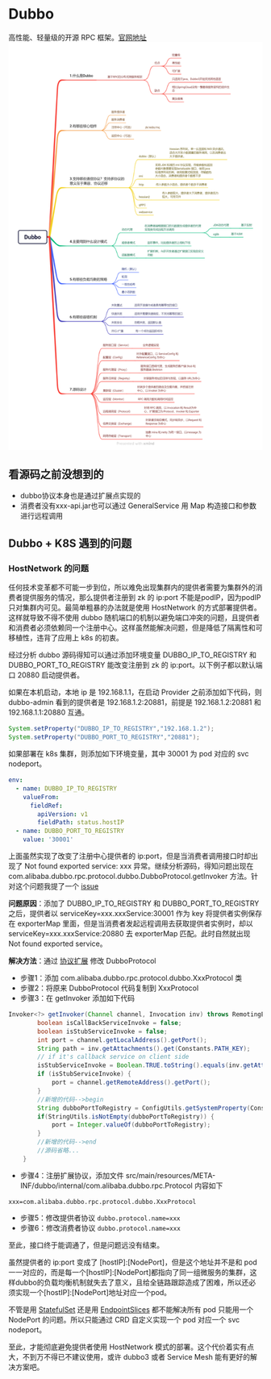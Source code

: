 # Dubbo
高性能、轻量级的开源 RPC 框架。[官网地址](https://cn.dubbo.apache.org/zh-cn/)
![img](./images/Dubbo.png)

## 看源码之前没想到的
- dubbo协议本身也是通过扩展点实现的
- 消费者没有xxx-api.jar也可以通过 GeneralService 用 Map 构造接口和参数进行远程调用

## Dubbo + K8S 遇到的问题

### HostNetwork 的问题

任何技术变革都不可能一步到位，所以难免出现集群内的提供者需要为集群外的消费者提供服务的情况，那么提供者注册到 zk 的 ip:port 不能是podIP，因为podIP只对集群内可见。最简单粗暴的办法就是使用 HostNetwork 的方式部署提供者。这样就导致不得不使用 dubbo 随机端口的机制以避免端口冲突的问题，且提供者和消费者必须依赖同一个注册中心。这样虽然能解决问题，但是降低了隔离性和可移植性，违背了应用上 k8s 的初衷。

经过分析 dubbo 源码得知可以通过添加环境变量 DUBBO_IP_TO_REGISTRY 和 DUBBO_PORT_TO_REGISTRY 能改变注册到 zk 的 ip:port。以下例子都以默认端口 20880 启动提供者。

如果在本机启动，本地 ip 是 192.168.1.1，在启动 Provider 之前添加如下代码，则 dubbo-admin 看到的提供者是 192.168.1.2:20881，前提是 192.168.1.2:20881 和 192.168.1.1:20880 互通。
```java
System.setProperty("DUBBO_IP_TO_REGISTRY","192.168.1.2");
System.setProperty("DUBBO_PORT_TO_REGISTRY","20881");
```
如果部署在 k8s 集群，则添加如下环境变量，其中 30001 为 pod 对应的 svc nodeport。
```yaml
env:
  - name: DUBBO_IP_TO_REGISTRY
    valueFrom:
      fieldRef:
        apiVersion: v1
        fieldPath: status.hostIP
  - name: DUBBO_PORT_TO_REGISTRY
    value: '30001'
```
上面虽然实现了改变了注册中心提供者的 ip:port，但是当消费者调用接口时却出现了 Not found exported service: xxx 异常。继续分析源码，得知问题出现在 com.alibaba.dubbo.rpc.protocol.dubbo.DubboProtocol.getInvoker 方法。针对这个问题我提了一个 [issue](https://github.com/apache/dubbo/issues/12798)

**问题原因**：添加了 DUBBO_IP_TO_REGISTRY 和 DUBBO_PORT_TO_REGISTRY 之后，提供者以 serviceKey=xxx.xxxService:30001 作为 key 将提供者实例保存在 exporterMap 里面，但是当消费者发起远程调用去获取提供者实例时，却以 serviceKey=xxx.xxxService:20880 去 exporterMap 匹配。此时自然就出现 Not found exported service。

**解决方法**：通过 [协议扩展](https://cn.dubbo.apache.org/zh-cn/docsv2.7/dev/impls/protocol/) 修改 DubboProtocol
- 步骤1：添加 com.alibaba.dubbo.rpc.protocol.dubbo.XxxProtocol 类
- 步骤2：将原来 DubboProtocol 代码复制到 XxxProtocol
- 步骤3：在 getInvoker 添加如下代码
```java
Invoker<?> getInvoker(Channel channel, Invocation inv) throws RemotingException {
        boolean isCallBackServiceInvoke = false;
        boolean isStubServiceInvoke = false;
        int port = channel.getLocalAddress().getPort();
        String path = inv.getAttachments().get(Constants.PATH_KEY);
        // if it's callback service on client side
        isStubServiceInvoke = Boolean.TRUE.toString().equals(inv.getAttachments().get(Constants.STUB_EVENT_KEY));
        if (isStubServiceInvoke) {
            port = channel.getRemoteAddress().getPort();
        }
        //新增的代码-->begin
        String dubboPortToRegistry = ConfigUtils.getSystemProperty(Constants.DUBBO_PORT_TO_REGISTRY);
        if(StringUtils.isNotEmpty(dubboPortToRegistry)) {
        	port = Integer.valueOf(dubboPortToRegistry);
        }
        //新增的代码-->end
        //源码省略...
    }
```
- 步骤4：注册扩展协议，添加文件 src/main/resources/META-INF/dubbo/internal/com.alibaba.dubbo.rpc.Protocol 内容如下
```
xxx=com.alibaba.dubbo.rpc.protocol.dubbo.XxxProtocol
```
- 步骤5：修改提供者协议
```dubbo.protocol.name=xxx```
- 步骤6：修改消费者协议
```dubbo.protocol.name=xxx```

至此，接口终于能调通了，但是问题远没有结束。

虽然提供者的 ip:port 变成了 [hostIP]:[NodePort]，但是这个地址并不是和 pod 一一对应的，而是每一个[hostIP]:[NodePort]都指向了同一组微服务的集群，这样dubbo的负载均衡机制就失去了意义，且给全链路跟踪造成了困难，所以还必须实现一个[hostIP]:[NodePort]地址对应一个pod。

不管是用 [StatefulSet](https://kubernetes.io/docs/concepts/workloads/controllers/statefulset/) 还是用 [EndpointSlices](https://kubernetes.io/docs/concepts/services-networking/endpoint-slices/) 都不能解决所有 pod 只能用一个 NodePort 的问题。所以只能通过 CRD 自定义实现一个 pod 对应一个 svc nodeport。

至此，才能彻底避免提供者使用 HostNetwork 模式的部署。这个代价着实有点大，不到万不得已不建议使用，或许 dubbo3 或者 Service Mesh 能有更好的解决方案吧。
